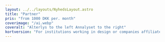 ```yaml
---
layout: ../../layouts/NyhedsLayout.astro
title: "Partner"
pris: "from 1000 DKK per. month"
coverimage: "/ai.webp"
coveralt: "Alterlys to the left Annalyset to the right"
kortversion: "For institutions working in design or companies affiliated with design"
---
```

